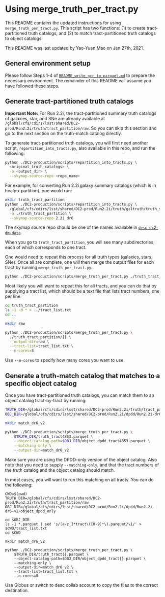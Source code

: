 # Using merge_truth_per_tract.py

This README contains the updated instructions for using `merge_truth_per_tract.py`.
This script has two functions: (1) to create tract-partitioned truth catalogs, 
and (2) to match tract-partitioned truth catalogs to object catalogs.

This README was last updated by Yao-Yuan Mao on Jan 27th, 2021.

## General environment setup

Please follow Steps 1-4 of [`README_write_gcr_to_parquet.md`](README_write_gcr_to_parquet.md)
to prepare the necessary environment.
The remainder of this README will assume you have followed these steps.

## Generate tract-partitioned truth catalogs

**Important Note:** For Run 2.2i, the tract-partitioned summary truth catalogs
of galaxies, star, and SNe are already available at
`/global/cfs/cdirs/lsst/shared/DC2-prod/Run2.2i/truth/tract_partition/raw`.
So you can skip this section and go to the next section on the truth-match catalog
directly.

To generate tract-partitioned truth catalogs, you will first need another script,
`repartition_into_tracts.py`, also available in this repo, and run the following:

```bash
python ./DC2-production/scripts/repartition_into_tracts.py \
  <original_truth_catalogs> \
  -o <output_dir> \
  --skymap-source-repo <repo_name>
```

For example, for converting Run 2.2i galaxy summary catalogs (which is in healpix partition),
one would run:

```bash
mkdir truth_tract_partition
python ./DC2-production/scripts/repartition_into_tracts.py \
  /global/cfs/cdirs/lsst/shared/DC2-prod/Run2.2i/truth/galtruth/truth_summary_hp*.parquet \
  -o ./truth_tract_partition \
  --skymap-source-repo 2.2i_dr6
```

The skymap source repo should be one of the names available in
[`desc-dc2-dm-data`](https://github.com/LSSTDESC/desc-dc2-dm-data/blob/master/desc_dc2_dm_data/repos.py).

When you go to `truth_tract_partition`, you will see many subdirectories, each of which corresponds to one tract.

One would need to repeat this process for all truth types (galaxies, stars, SNe).
Once all are complete, one will then merge the output files for each tract by running
`merge_truth_per_tract.py`.

```bash
python ./DC2-production/scripts/merge_truth_per_tract.py ./truth_tract_partition/<tract>
```

Most likely you will want to repeat this for all tracts, and you can do that by supplying a tract list,
which should be a text file that lists tract numbers, one per line. 

```bash
cd truth_tract_partition
ls -1 -d * > ../tract_list.txt
cd ..

mkdir raw

python ./DC2-production/scripts/merge_truth_per_tract.py \
  ./truth_tract_partition/{} \
  --output-dir=raw \
  --tract-list=tract_list.txt \
  --n-cores=8
```

Use `--n-cores` to specify how many cores you want to use.

## Generate a truth-match catalog that matches to a specific object catalog

Once you have tract-partitioned truth catalogs, you can match them to an object catalog tract-by-tract by running:

```bash
TRUTH_DIR=/global/cfs/cdirs/lsst/shared/DC2-prod/Run2.2i/truth/tract_partition/raw
OBJ_DIR=/global/cfs/cdirs/lsst/shared/DC2-prod/Run2.2i/dpdd/Run2.2i-dr6-v2/object_dpdd_only

mkdir match_dr6_v2

python ./DC2-production/scripts/merge_truth_per_tract.py \
    $TRUTH_DIR/truth_tract4853.parquet \
    --object-catalog-path=$OBJ_DIR/object_dpdd_tract4853.parquet \
    --matching-only \
    --output-dir=match_dr6_v2
```

Make sure you are using the DPDD-only version of the object catalog.
Also note that you need to supply `--matching-only`,
and that the tract numbers of the truth catalog and the object catalog should match.

In most cases, you will want to run this matching on all tracts.
You can do the following:

```
CWD=$(pwd)
TRUTH_DIR=/global/cfs/cdirs/lsst/shared/DC2-prod/Run2.2i/truth/tract_partition/raw
OBJ_DIR=/global/cfs/cdirs/lsst/shared/DC2-prod/Run2.2i/dpdd/Run2.2i-dr6-v2/object_dpdd_only

cd $OBJ_DIR
ls -1 *.parquet | sed 's/[a-z_]*tract\([0-9]*\).parquet/\1/' > $CWD/tract_list.txt
cd $CWD

mkdir match_dr6_v2

python ./DC2-production/scripts/merge_truth_per_tract.py \
    $TRUTH_DIR/truth_tract{}.parquet \
    --object-catalog-path=$OBJ_DIR/object_dpdd_tract{}.parquet \
    --matching-only \
    --output-dir=match_dr6_v2 \
    --tract-list=tract_list.txt \
    --n-cores=8
```

Use Globus or switch to desc collab account to copy the files to the correct destination.
